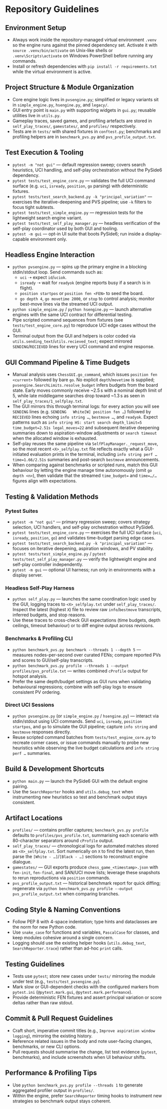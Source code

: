 # Repository Guidelines

## Environment Setup
- Always work inside the repository-managed virtual environment `.venv` so the engine runs against the pinned dependency set. Activate it with `source .venv/bin/activate` on Unix-like shells or `.venv\Scripts\activate` on Windows PowerShell before running any commands.
- Install or refresh dependencies with `pip install -r requirements.txt` while the virtual environment is active.

## Project Structure & Module Organization
- Core engine logic lives in `pvsengine.py`; simplified or legacy variants sit in `simple_engine.py`, `hsengine.py`, and `legacy/`.
- GUI entry point is `main.py` with supporting widgets in `gui.py`; reusable utilities live in `utils.py`.
- Gameplay traces, saved games, and profiling artefacts are stored in `self_play_traces/`, `gamestates/`, and `profiles/` respectively.
- Tests are in `tests/` with shared fixtures in `conftest.py`; benchmarks and profiling helpers are in `benchmark_pvs.py` and `pvs_profile_output.txt`.

## Test Execution & Tooling
- `pytest -m "not gui"` — default regression sweep; covers search heuristics, UCI handling, and self-play orchestration without the PySide6 dependency.
- `pytest tests/test_engine_core.py` — validates the full UCI command surface (e.g. `uci`, `isready`, `position`, `go` parsing) with deterministic fixtures.
- `pytest tests/test_search_backend.py -k "principal_variation"` — exercises the iterative-deepening and PVS pipeline; use `-k` filters to focus tight subtests.
- `pytest tests/test_simple_engine.py` — regression tests for the lightweight search engine variant.
- `pytest tests/test_self_play_manager.py` — headless verification of the self-play coordinator used by both GUI and tooling.
- `pytest -m gui` — opt-in UI suite that boots PySide6; run inside a display-capable environment only.

## Headless Engine Interaction
- `python pvsengine.py` — spins up the primary engine in a blocking stdin/stdout loop. Send commands such as:
  - `uci` ➝ expect `id`/`uciok`.
  - `isready` ➝ wait for `readyok` (engine reports busy if a search is in flight).
  - `position startpos` or `position fen <FEN>` to seed the board.
  - `go depth 4`, `go movetime 2000`, or `stop` to control analysis; monitor best-move lines via the streamed UCI output.
- `python simple_engine.py` / `python hsengine.py` — launch alternative engines with the same UCI contract for differential testing.
- Pipe scripted command sequences from fixtures (see `tests/test_engine_core.py`) to reproduce UCI edge cases without the GUI.
- Terminal output from the GUI and helpers is color coded via `utils.sending_text`/`utils.recieved_text`; expect mirrored `SENDING`/`RECIEVED` lines for every UCI command and engine response.

## GUI Command Pipeline & Time Budgets
- Manual analysis uses `ChessGUI.go_command`, which issues `position fen <current>` followed by bare `go`. No explicit `depth`/`movetime` is supplied; `pvsengine.SearchLimits.resolve_budget` infers budgets from the board state. Early moves commonly receive ~2.5 s with a nominal depth limit of 5, while late middlegame searches drop toward ~1.3 s as seen in `self_play_traces/1_selfplay.txt`.
- The GUI mirrors this through terminal logs: for every action you will see `SENDING` lines (e.g. `SENDING   White[W] position fen …`) followed by `RECIEVED` lines echoing `info string …`, `bestmove …`, and `readyok`. Expect patterns such as `info string HS: start search depth_limit=5 time_budget=2.51s legal_moves=22` and subsequent iterative deepening summaries down to aspiration-window adjustments or `search timeout` when the allocated window is exhausted.
- Self-play reuses the same pipeline via `SelfPlayManager._request_move`, so the most recent `<X>_selfplay.txt` file reflects exactly what a GUI-initiated evaluation prints in the terminal, including `info string perf … time=1.66/2.51s` summaries and post-search `bestmove` announcements.
- When comparing against benchmarks or scripted runs, match this GUI behaviour by letting the engine manage time autonomously (omit `go depth <n>`), then validate that the streamed `time_budget=` and `time=…/…` figures align with expectations.

## Testing & Validation Methods

### Pytest Suites
- `pytest -m "not gui"` — primary regression sweep; covers strategy selection, UCI handlers, and self-play orchestration without PySide6.
- `pytest tests/test_engine_core.py` — exercises the full UCI surface (`uci`, `isready`, `position`, `go`) and validates time-budget parsing edge cases.
- `pytest tests/test_search_backend.py -k "principal_variation"` — focuses on iterative deepening, aspiration windows, and PV stability.
- `pytest tests/test_simple_engine.py` / `pytest tests/test_self_play_manager.py` — verify the lightweight engine and self-play controller independently.
- `pytest -m gui` — optional UI harness; run only in environments with a display server.

### Headless Self-Play Harness
- `python self_play.py` — launches the same coordination logic used by the GUI, logging traces to `<X>_selfplay.txt` under `self_play_traces/`. Inspect the latest (highest `X`) file to review raw `info`/`bestmove` transcripts, inferred budgets, and stop reasons.
- Use these traces to cross-check GUI expectations (time budgets, depth ceilings, timeout behaviour) or to diff engine output across revisions.

### Benchmarks & Profiling CLI
- `python benchmark_pvs.py benchmark --threads 1 --depth 5` — measures nodes-per-second over curated FENs; compare reported PVs and scores to GUI/self-play transcripts.
- `python benchmark_pvs.py profile --threads 1 --output profiles/pvs_profile.txt` — writes combined `cProfile` output for hotspot analysis.
- Prefer the same depth/budget settings as GUI runs when validating behavioural regressions; combine with self-play logs to ensure consistent PV ordering.

### Direct UCI Sessions
- `python pvsengine.py` (or `simple_engine.py` / `hsengine.py`) — interact via stdin/stdout using UCI commands. Send `uci`, `isready`, `position startpos`, and `go` to simulate the GUI pipeline; capture `info string` and `bestmove` responses directly.
- Reuse scripted command batches from `tests/test_engine_core.py` to recreate corner cases, or issue commands manually to probe new heuristics while observing the live budget calculations and `info string perf …` summaries.

## Build & Development Shortcuts
- `python main.py` — launch the PySide6 GUI with the default engine pairing.
- Use the `SearchReporter` hooks and `utils.debug_text` when instrumenting new heuristics so test and benchmark output stays consistent.

## Artifact Locations
- `profiles/` — contains profiler captures; `benchmark_pvs.py profile` defaults to `profiles/pvs_profile.txt`, summarising each scenario with 80-character separators around `cProfile` output.
- `self_play_traces/` — chronological logs for automated matches stored as `<X>_selfplay.txt`. Sort numerically on `X` to find the latest run, then parse the `[White - …]`/`[Black - …]` sections to reconstruct engine dialogue.
- `gamestates/` — GUI exports produce `chess_game_<timestamp>.json` with `fen-init`, `fen-final`, and SAN/UCI move lists; leverage these snapshots to rerun reproductions via `position` commands.
- `pvs_profile_output.txt` — historical benchmark report for quick diffing; regenerate via `python benchmark_pvs.py profile --output pvs_profile_output.txt` when comparing branches.

## Coding Style & Naming Conventions
- Follow PEP 8 with 4-space indentation; type hints and dataclasses are the norm for new Python code.
- Use `snake_case` for functions and variables, `PascalCase` for classes, and keep modules cohesive around a single concern.
- Logging should use the existing helper hooks (`utils.debug_text`, `SearchReporter.trace`) rather than ad-hoc `print` calls.

## Testing Guidelines
- Tests use `pytest`; store new cases under `tests/` mirroring the module under test (e.g., `tests/test_pvsengine.py`).
- Mark slow or GUI-dependent checks with the configured markers from `pytest.ini` (`@pytest.mark.gui`, `@pytest.mark.performance`).
- Provide deterministic FEN fixtures and assert principal variation or score deltas rather than raw stdout.

## Commit & Pull Request Guidelines
- Craft short, imperative commit titles (e.g., `Improve aspiration window logging`), mirroring the existing history.
- Reference related issues in the body and note user-facing changes, benchmarks, or new CLI options.
- Pull requests should summarise the change, list test evidence (`pytest`, benchmarks), and include screenshots when UI behaviour shifts.

## Performance & Profiling Tips
- Use `python benchmark_pvs.py profile --threads 1` to generate aggregated profiler output in `profiles/`.
- Within the engine, prefer `SearchReporter` timing hooks to instrument new strategies so benchmark output stays coherent.
